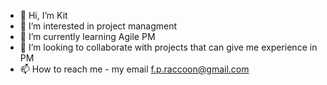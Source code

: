 - 👋 Hi, I’m Kit
- 👀 I’m interested in project managment 
- 🌱 I’m currently learning Agile PM
- 💞️ I’m looking to collaborate with projects that can give me experience in PM
- 📫 How to reach me - my email f.p.raccoon@gmail.com

<!---
KitEnch/KitEnch is a ✨ special ✨ repository because its `README.md` (this file) appears on your GitHub profile.
You can click the Preview link to take a look at your changes.
--->
